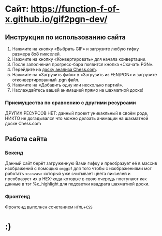 # Сайт: https://function-f-of-x.github.io/gif2pgn-dev/

## Инструкция по использованию сайта
1. Нажмите на кнопку «Выбрать GIF» и загрузите любую гифку размера 8x8 пикселей.
2. Нажмите на кнопку «Конвертировать» для начала конвертации.
3. После заполнения прогресс-бара появится кнопка «Скачать PGN».
4. Перейдите на [доску анализа Chess.com](chess.com/analysis).
5. Нажмите на «Загрузить файл» в «Загрузить из FEN/PGN» и загрузите отконвертированный .pgn файл.
6. Нажмите на «Добавить одну или несколько партий».
7. Наслаждайтесь вашей анимацией прямо на шахматной доске!

### Приемущества по сравнению с другими ресурсами

ДРУГИХ РЕСУРСОВ НЕТ: данный проект уникакльный в своём роде, НИКТО не догадывался что можно делоать анимации на шахматной доске Chess.com

## Работа сайта
### Бекенд
Данный сайт берёт загруженную Вами гифку и преобразует её в массив изображений с помощью `omggif` для того чтобы с изображениями мог работать `<canvas>` который уже считывает цвета пикселей и преобразует их в HEX-кода которые в свою очередь поступают как данные в тэг %c_highlight для подсветки квадрата шахматной доски. 

### Фронтенд
Фронтенд выполнен сочетанием `HTML`+`CSS`

# :)
